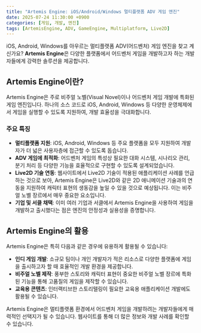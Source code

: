 ```yaml
---
title: "Artemis Engine: iOS/Android/Windows 멀티플랫폼 ADV 게임 엔진"
date: 2025-07-24 11:30:00 +0900
categories: [게임, 개발, 엔진]
tags: [ArtemisEngine, ADV, GameEngine, Multiplatform, Live2D]
---
```


iOS, Android, Windows를 아우르는 멀티플랫폼 ADV(어드벤처) 게임 엔진을 찾고 계신가요? **Artemis Engine**은 다양한 플랫폼에서 어드벤처 게임을 개발하고자 하는 개발자들에게 강력한 솔루션을 제공합니다.

## Artemis Engine이란?

Artemis Engine은 주로 비주얼 노벨(Visual Novel)이나 어드벤처 게임 개발에 특화된 게임 엔진입니다. 하나의 소스 코드로 iOS, Android, Windows 등 다양한 운영체제에서 게임을 실행할 수 있도록 지원하여, 개발 효율성을 극대화합니다.

### 주요 특징

*   **멀티플랫폼 지원**: iOS, Android, Windows 등 주요 플랫폼을 모두 지원하여 개발자가 더 넓은 사용자층에 접근할 수 있도록 돕습니다.
*   **ADV 게임에 최적화**: 어드벤처 게임의 특성상 필요한 대화 시스템, 시나리오 관리, 분기 처리 등 다양한 기능을 효율적으로 구현할 수 있도록 설계되었습니다.
*   **Live2D 기술 연동**: 웹사이트에서 Live2D 기술이 적용된 애플리케이션 사례를 언급하는 것으로 보아, Artemis Engine은 Live2D와 같은 2D 애니메이션 기술과의 연동을 지원하여 캐릭터 표현의 생동감을 높일 수 있을 것으로 예상됩니다. 이는 비주얼 노벨 장르에서 매우 중요한 요소입니다.
*   **기업 및 서클 채택**: 이미 여러 기업과 서클에서 Artemis Engine을 사용하여 게임을 개발하고 출시했다는 점은 엔진의 안정성과 실용성을 증명합니다.

## Artemis Engine의 활용

Artemis Engine은 특히 다음과 같은 경우에 유용하게 활용될 수 있습니다:

*   **인디 게임 개발**: 소규모 팀이나 개인 개발자가 적은 리소스로 다양한 플랫폼에 게임을 출시하고자 할 때 효율적인 개발 환경을 제공합니다.
*   **비주얼 노벨 제작**: 풍부한 스토리와 캐릭터 표현이 중요한 비주얼 노벨 장르에 특화된 기능을 통해 고품질의 게임을 제작할 수 있습니다.
*   **교육용 콘텐츠**: 인터랙티브한 스토리텔링이 필요한 교육용 애플리케이션 개발에도 활용될 수 있습니다.

Artemis Engine은 멀티플랫폼 환경에서 어드벤처 게임을 개발하려는 개발자들에게 매력적인 선택지가 될 수 있습니다. 웹사이트를 통해 더 많은 정보와 개발 사례를 확인할 수 있습니다.
